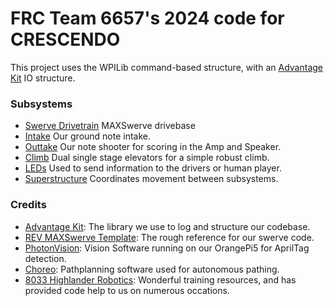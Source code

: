 # FRC Team 6657's 2024 code for CRESCENDO
This project uses the WPILib command-based structure, with an [Advantage Kit](https://github.com/Mechanical-Advantage/AdvantageKit) IO structure.

### **Subsystems**
  - [Swerve Drivetrain](src/main/java/frc/robot/subsystems/drive) MAXSwerve drivebase
  - [Intake](src/main/java/frc/robot/subsystems/intake) Our ground note intake.
  - [Outtake](src/main/java/frc/robot/subsystems/outtake) Our note shooter for scoring in the Amp and Speaker.
  - [Climb](src/main/java/frc/robot/subsystems/climb) Dual single stage elevators for a simple robust climb.
  - [LEDs](src/main/java/frc/robot/subsystems/intake) Used to send information to the drivers or human player.
  - [Superstructure](src/main/java/frc/robot/subsystems/Superstructure.java) Coordinates movement between subsystems. 

### **Credits**
  - [Advantage Kit](https://github.com/Mechanical-Advantage/AdvantageKit): The library we use to log and structure our codebase.
  - [REV MAXSwerve Template](https://github.com/REVrobotics/MAXSwerve-Java-Template): The rough reference for our swerve code.
  - [PhotonVision](https://github.com/PhotonVision/photonvision): Vision Software running on our OrangePi5 for AprilTag detection.
  - [Choreo](https://github.com/SleipnirGroup/Choreo): Pathplanning software used for autonomous pathing.
  - [8033 Highlander Robotics](https://github.com/HighlanderRobotics/Charged-Up): Wonderful training resources, and has provided code help to us on numerous occations.
